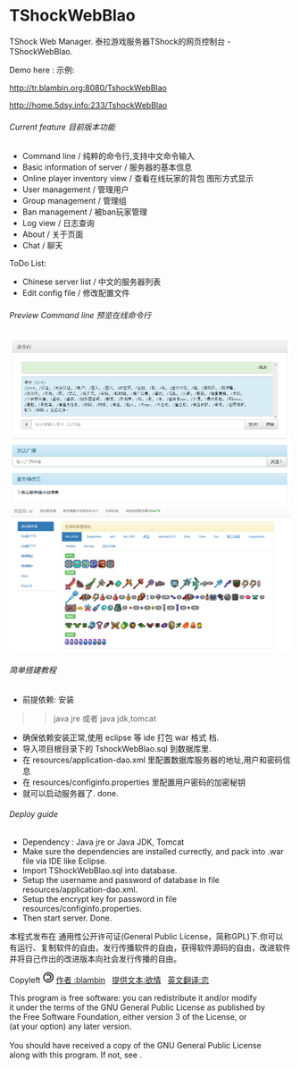 # TShockWebBlao

 TShock Web Manager.
 泰拉游戏服务器TShock的网页控制台 - TShockWebBlao.

 Demo here : 
 示例:
 
 http://tr.blambin.org:8080/TshockWebBlao
 
 http://home.5dsy.info:233/TshockWebBlao
 
###### Current feature 目前版本功能

*  Command line / 纯粹的命令行,支持中文命令输入
*  Basic information of server / 服务器的基本信息
*  Online player inventory view / 查看在线玩家的背包  图形方式显示
*  User management / 管理用户
*  Group management / 管理组
*  Ban management / 被ban玩家管理
*  Log view / 日志查询
*  About / 关于页面
*  Chat / 聊天


ToDo List:


*  Chinese server list / 中文的服务器列表
*  Edit config file / 修改配置文件

###### Preview Command line 预览在线命令行
  
  ![Alt text](markdown/command2.png)
  ![Alt text](markdown/command.png)
   
###### 简单搭建教程

*  前提依赖: 安装 
>> java jre 或者  java jdk,tomcat
*  确保依赖安装正常,使用 eclipse 等 ide 打包 war 格式 档.
*  导入项目根目录下的 TshockWebBlao.sql 到数据库里.
*  在 resources/application-dao.xml 里配置数据库服务器的地址,用户和密码信息
*  在 resources/configinfo.properties 里配置用户密码的加密秘钥 
*  就可以启动服务器了. done.


###### Deploy guide 
*  Dependency : Java jre or Java JDK, Tomcat
*  Make sure the dependencies are installed currectly, and pack into .war file via IDE like Eclipse.
*  Import TShockWebBlao.sql into database.
*  Setup the username and password of database in file resources/application-dao.xml.
*  Setup the encrypt key for password in file resources/configinfo.properties.
*  Then start server. Done.


<p>本程式发布在 通用性公开许可证(General Public License，简称GPL)下.你可以有运行、复制软件的自由，发行传播软件的自由，获得软件源码的自由，改进软件并将自己作出的改进版本向社会发行传播的自由。 </p>
<p>Copyleft <img alt="版责" src="src\main\webapp\images/copyleft.png" height="20px" width="20px"> 
<a class="active" href="http://blambin.org">作者 :blambin</a>&nbsp;&nbsp; 
<a class="active" href="https://www.tshockcn.com/">提供文本:欲情</a>&nbsp;&nbsp; 
<a class="active" href="https://github.com/gyrodrill/">英文翻译:恋</a></p>

<p>This program is free software: you can redistribute it and/or modify<br>
it under the terms of the GNU General Public License as published by<br>
the Free Software Foundation, either version 3 of the License, or<br>
(at your option) any later version.<br><br>
You should have received a copy of the GNU General Public License<br>
along with this program.  If not, see <http://www.gnu.org/licenses/>.<br></p>